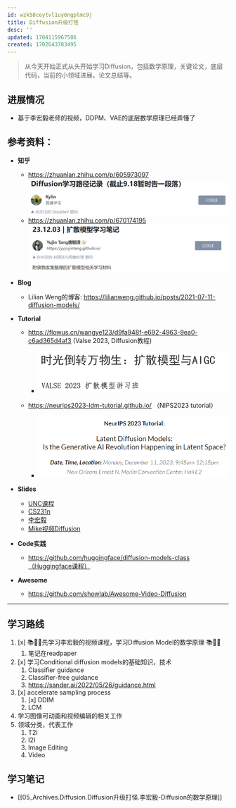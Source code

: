 ```yaml
---
id: wzk58ceytvl1uy6ngplmc9j
title: Diffusion升级打怪
desc: ''
updated: 1704115967506
created: 1702643783495
---
```


> 从今天开始正式从头开始学习Diffusion，包括数学原理，关键论文，底层代码，当前的小领域进展，论文总结等。
>

## **进展情况**
* 基于李宏毅老师的视频，DDPM、VAE的底层数学原理已经弄懂了


## **参考资料**：

* **知乎**
  * https://zhuanlan.zhihu.com/p/605973097
    ![图 0](assets/images/66a8218c0717a7c0d5dbe41f1a949ce4ad4334ffee6e4eccd520c57949df29e2.png)  
  * https://zhuanlan.zhihu.com/p/670174195
    ![图 1](assets/images/3362fb9f5a46269869cde9e4d555ffa8c8b86dfc78f8a21b24292ff4e60c3bc4.png)  

* **Blog**
  * Lilian Weng的博客: https://lilianweng.github.io/posts/2021-07-11-diffusion-models/

* **Tutorial**
  * https://flowus.cn/wangye123/d9fa948f-e692-4963-9ea0-c6ad365d4af3 (Valse 2023, Diffusion教程)
    * ![图 3](assets/images/0f31b71daafc3de9aa97f4510fa4d030b13536b15f8a5ff028f1ab8e7b1e3e2b.png)  

  * https://neurips2023-ldm-tutorial.github.io/ （NIPS2023 tutorial）
    * ![图 2](assets/images/2c002cda3e456cb8a4db4ce0f0ad21d3283175493899f0026452228e08cf5f9f.png)  

* **Slides**
  * [UNC课程](https://www.cs.unc.edu/~ronisen/teaching/fall_2022/pdf_lectures/lecture8_diffusion_model.pdf)
  * [CS231n](http://cs231n.stanford.edu/slides/2023/lecture_15.pdf)
  * [李宏毅](https://speech.ee.ntu.edu.tw/~hylee/ml/ml2023-course-data/DDPM%20(v7).pdf)
  * [Mike视频Diffusion](https://www.dropbox.com/scl/fi/u7jgodz3tz01bzd5uftog/Video-Diffusion-Tutorial-Prof-Mike-Shou-NUS-2023-Dec-15.pdf?rlkey=de6axl9dnjhz1ub0wmpwmpq4f&dl=0)

* **Code实践**
  * https://github.com/huggingface/diffusion-models-class（Huggingface课程）


* **Awesome**
  * https://github.com/showlab/Awesome-Video-Diffusion
---

## **学习路线** 
1. [x] 📚🧠📖先学习李宏毅的视频课程，学习Diffusion Model的数学原理 📚🧠📖
   1. 笔记在readpaper 
2. [x] 学习Conditional diffusion models的基础知识，技术
   1. Classifier guidance
   2. Classifier-free guidance
   3. https://sander.ai/2022/05/26/guidance.html
3. [x] accelerate sampling process
   1. [x] DDIM
   2. LCM
4. 学习图像可动画和视频编辑的相关工作
5. 领域分类，代表工作
   1. T2I
   2. I2I
   3. Image Editing
   4. Video






## **学习笔记**
* [[05_Archives.Diffusion.Diffusion升级打怪.李宏毅-Diffusion的数学原理]]